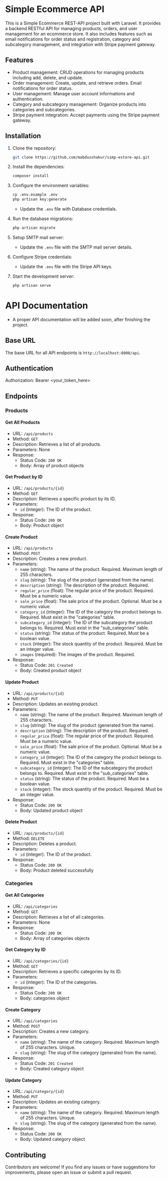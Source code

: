 # Simple Ecommerce API

This is a Simple Ecommerce REST-API project built with Laravel. It provides a backend RESTful API for managing products, orders, and user management for an ecommerce store. It also includes features such as email notifications for order status and registration, category and subcategory management, and integration with Stripe payment gateway.

## Features

-   Product management: CRUD operations for managing products including add, delete, and update.
-   Order management: Create, update, and retrieve orders. Email notifications for order status.
-   User management: Manage user account informations and authentication.
-   Category and subcategory management: Organize products into categories and subcategories.
-   Stripe payment integration: Accept payments using the Stripe payment gateway.

## Installation

1. Clone the repository:
    ```bash
    git clone https://github.com/mabdusshakur/simp-estore-api.git
    ```

2. Install the dependencies:
    ```bash
    composer install
    ```

3. Configure the environment variables:
    ```bash
    cp .env.example .env
    php artisan key:generate
    ```
    - Update the `.env` file with Database credentials.

4. Run the database migrations:
    ```bash
    php artisan migrate
    ```
5. Setup SMTP mail server:
    - Update the `.env` file with the SMTP mail server details.

6. Configure Stripe credentials:
    - Update the `.env` file with the Stripe API keys.

5. Start the development server:
    ```bash
    php artisan serve
    ```

# API Documentation
* A proper API documentation will be added soon, after finishing the project.

## Base URL

The base URL for all API endpoints is `http://localhost:8000/api`.

## Authentication

Authorization: Bearer <your_token_here>

## Endpoints

### Products

#### Get All Products

-   URL: `/api/products`
-   Method: `GET`
-   Description: Retrieves a list of all products.
-   Parameters: None
-   Response:
    -   Status Code: `200 OK`
    -   Body: Array of product objects

#### Get Product by ID

-   URL: `/api/products/{id}`
-   Method: `GET`
-   Description: Retrieves a specific product by its ID.
-   Parameters:
    -   `id` (integer): The ID of the product.
-   Response:
    -   Status Code: `200 OK`
    -   Body: Product object

#### Create Product

-   URL: `/api/products`
-   Method: `POST`
-   Description: Creates a new product.
-   Parameters:
    -   `name` (string): The name of the product. Required. Maximum length of 255 characters.
    -   `slug` (string): The slug of the product (generated from the name).
    -   `description` (string): The description of the product. Required.
    -   `regular_price` (float): The regular price of the product. Required. Must be a numeric value.
    -   `sale_price` (float): The sale price of the product. Optional. Must be a numeric value.
    -   `category_id` (integer): The ID of the category the product belongs to. Required. Must exist in the "categories" table.
    -   `subcategory_id` (integer): The ID of the subcategory the product belongs to. Required. Must exist in the "sub_categories" table.
    -   `status` (string): The status of the product. Required. Must be a boolean value.
    -   `stock` (integer): The stock quantity of the product. Required. Must be an integer value.
    -   `images` (required): The images of the product. Required.
-   Response:
    -   Status Code: `201 Created`
    -   Body: Created product object

#### Update Product

-   URL: `/api/products/{id}`
-   Method: `PUT`
-   Description: Updates an existing product.
-   Parameters:
    -   `name` (string): The name of the product. Required. Maximum length of 255 characters.
    -   `slug` (string): The slug of the product (generated from the name).
    -   `description` (string): The description of the product. Required.
    -   `regular_price` (float): The regular price of the product. Required. Must be a numeric value.
    -   `sale_price` (float): The sale price of the product. Optional. Must be a numeric value.
    -   `category_id` (integer): The ID of the category the product belongs to. Required. Must exist in the "categories" table.
    -   `subcategory_id` (integer): The ID of the subcategory the product belongs to. Required. Must exist in the "sub_categories" table.
    -   `status` (string): The status of the product. Required. Must be a boolean value.
    -   `stock` (integer): The stock quantity of the product. Required. Must be an integer value.
-   Response:
    -   Status Code: `200 OK`
    -   Body: Updated product object

#### Delete Product

-   URL: `/api/products/{id}`
-   Method: `DELETE`
-   Description: Deletes a product.
-   Parameters:
    -   `id` (integer): The ID of the product.
-   Response:
    -   Status Code: `200 OK`
    -   Body: Product deleted successfully

### Categories

#### Get All Categories

-   URL: `/api/categories`
-   Method: `GET`
-   Description: Retrieves a list of all categories.
-   Parameters: None
-   Response:
    -   Status Code: `200 OK`
    -   Body: Array of categories objects

#### Get Category by ID

-   URL: `/api/categories/{id}`
-   Method: `GET`
-   Description: Retrieves a specific categories by its ID.
-   Parameters:
    -   `id` (integer): The ID of the categories.
-   Response:
    -   Status Code: `200 OK`
    -   Body: categories object

#### Create Category

-   URL: `/api/categories`
-   Method: `POST`
-   Description: Creates a new category.
-   Parameters:
    -   `name` (string): The name of the category. Required. Maximum length of 255 characters. Unique.
    -   `slug` (string): The slug of the category (generated from the name).
-   Response:
    -   Status Code: `201 Created`
    -   Body: Created category object

#### Update Category

-   URL: `/api/category/{id}`
-   Method: `PUT`
-   Description: Updates an existing category.
-   Parameters:
    -   `name` (string): The name of the category. Required. Maximum length of 255 characters. Unique.
    -   `slug` (string): The slug of the category (generated from the name).
-   Response:
    -   Status Code: `200 OK`
    -   Body: Updated category object



## Contributing

Contributors are welcome! If you find any issues or have suggestions for improvements, please open an issue or submit a pull request.
